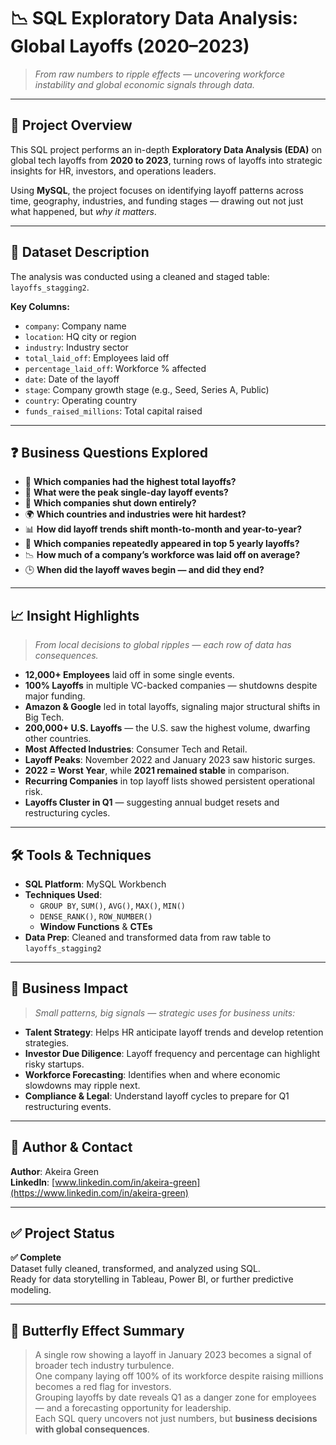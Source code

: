 # 📉 SQL Exploratory Data Analysis: Global Layoffs (2020–2023)

> *From raw numbers to ripple effects — uncovering workforce instability and global economic signals through data.*

---

## 🧾 Project Overview

This SQL project performs an in-depth **Exploratory Data Analysis (EDA)** on global tech layoffs from **2020 to 2023**, turning rows of layoffs into strategic insights for HR, investors, and operations leaders.

Using **MySQL**, the project focuses on identifying layoff patterns across time, geography, industries, and funding stages — drawing out not just what happened, but *why it matters*.

---

## 📂 Dataset Description

The analysis was conducted using a cleaned and staged table: `layoffs_stagging2`.

**Key Columns:**
- `company`: Company name
- `location`: HQ city or region
- `industry`: Industry sector
- `total_laid_off`: Employees laid off
- `percentage_laid_off`: Workforce % affected
- `date`: Date of the layoff
- `stage`: Company growth stage (e.g., Seed, Series A, Public)
- `country`: Operating country
- `funds_raised_millions`: Total capital raised

---

## ❓ Business Questions Explored

- 🏢 **Which companies had the highest total layoffs?**
- 📆 **What were the peak single-day layoff events?**
- 🛑 **Which companies shut down entirely?**
- 🌍 **Which countries and industries were hit hardest?**
- 📊 **How did layoff trends shift month-to-month and year-to-year?**
- 💼 **Which companies repeatedly appeared in top 5 yearly layoffs?**
- 📉 **How much of a company’s workforce was laid off on average?**
- 🕒 **When did the layoff waves begin — and did they end?**

---

## 📈 Insight Highlights

> *From local decisions to global ripples — each row of data has consequences.*

- **12,000+ Employees** laid off in some single events.
- **100% Layoffs** in multiple VC-backed companies — shutdowns despite major funding.
- **Amazon & Google** led in total layoffs, signaling major structural shifts in Big Tech.
- **200,000+ U.S. Layoffs** — the U.S. saw the highest volume, dwarfing other countries.
- **Most Affected Industries**: Consumer Tech and Retail.
- **Layoff Peaks**: November 2022 and January 2023 saw historic surges.
- **2022 = Worst Year**, while **2021 remained stable** in comparison.
- **Recurring Companies** in top layoff lists showed persistent operational risk.
- **Layoffs Cluster in Q1** — suggesting annual budget resets and restructuring cycles.

---

## 🛠️ Tools & Techniques

- **SQL Platform**: MySQL Workbench
- **Techniques Used**:
  - `GROUP BY`, `SUM()`, `AVG()`, `MAX()`, `MIN()`
  - `DENSE_RANK()`, `ROW_NUMBER()`
  - **Window Functions** & **CTEs**
- **Data Prep**: Cleaned and transformed data from raw table to `layoffs_stagging2`

---

## 💼 Business Impact

> *Small patterns, big signals — strategic uses for business units:*

- **Talent Strategy**: Helps HR anticipate layoff trends and develop retention strategies.
- **Investor Due Diligence**: Layoff frequency and percentage can highlight risky startups.
- **Workforce Forecasting**: Identifies when and where economic slowdowns may ripple next.
- **Compliance & Legal**: Understand layoff cycles to prepare for Q1 restructuring events.

---

## 👤 Author & Contact

**Author**: Akeira Green  
**LinkedIn**: [www.linkedin.com/in/akeira-green](https://www.linkedin.com/in/akeira-green)

---

## ✅ Project Status

**✅ Complete**  
Dataset fully cleaned, transformed, and analyzed using SQL.  
Ready for data storytelling in Tableau, Power BI, or further predictive modeling.

---

## 🦋 Butterfly Effect Summary

> A single row showing a layoff in January 2023 becomes a signal of broader tech industry turbulence.  
> One company laying off 100% of its workforce despite raising millions becomes a red flag for investors.  
> Grouping layoffs by date reveals Q1 as a danger zone for employees — and a forecasting opportunity for leadership.  
> Each SQL query uncovers not just numbers, but **business decisions with global consequences**.

